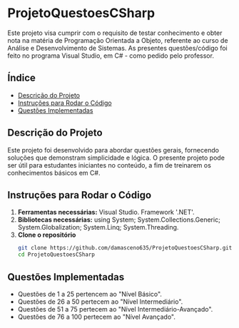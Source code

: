 # ProjetoQuestoesCSharp

Este projeto visa cumprir com o requisito de testar conhecimento e obter nota na matéria de Programação Orientada a Objeto, referente ao curso de Análise e Desenvolvimento de Sistemas. As presentes questões/código foi feito no programa Visual Studio, em C# - como pedido pelo professor. 

## Índice

- [Descrição do Projeto](#descrição-do-projeto)
- [Instruções para Rodar o Código](#instruções-para-rodar-o-código)
- [Questões Implementadas](#questões-implementadas)

## Descrição do Projeto

Este projeto foi desenvolvido para abordar questões gerais, fornecendo soluções que demonstram simplicidade e lógica. O presente projeto pode ser útil para estudantes iniciantes no conteúdo, a fim de treinarem os conhecimentos básicos em C#.

## Instruções para Rodar o Código

1. **Ferramentas necessárias:**
   Visual Studio. Framework '.NET'.
2. **Bibliotecas necessárias:**
   using System; System.Collections.Generic; System.Globalization; System.Linq; System.Threading.
3. **Clone o repositório**
   ```bash
   git clone https://github.com/damasceno635/ProjetoQuestoesCSharp.git
   cd ProjetoQuestoesCSharp

## Questões Implementadas
- Questões de 1 a 25 pertencem ao "Nível Básico".
- Questões de 26 a 50 pertecem ao "Nível Intermediário".
- Questões de 51 a 75 pertecem ao "Nível Intermediário-Avançado".
- Questões de 76 a 100 pertecem ao "Nível Avançado".
